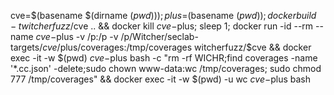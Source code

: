 

cve=$(basename $(dirname $(pwd)));plus=$(basename $(pwd)); docker build -t witcherfuzz/$cve .. && docker kill $cve-$plus; sleep 1; docker run -id --rm --name $cve-$plus -v /p:/p -v /p/Witcher/seclab-targets/$cve/$plus/coverages:/tmp/coverages witcherfuzz/$cve && docker exec -it -w $(pwd) $cve-$plus bash -c "rm -rf WICHR;find coverages -name '*.cc.json' -delete;sudo chown www-data:wc /tmp/coverages; sudo chmod 777 /tmp/coverages" && docker exec -it -w $(pwd) -u wc $cve-$plus bash



